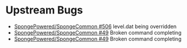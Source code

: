 # Upstream Bugs

 * [SpongePowered/SpongeCommon #506](https://github.com/SpongePowered/SpongeCommon/issues/506) level.dat being overridden
 * [SpongePowered/SpongeCommon #49](https://github.com/SpongePowered/SpongeCommon/issues/49) Broken command completing
 * [SpongePowered/SpongeCommon #49](https://github.com/SpongePowered/SpongeCommon/issues/212) Broken command completing
